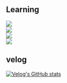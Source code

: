 
## **Learning**

<img src="https://img.shields.io/badge/Java-007396?style=flat-square&logo=Java&logoColor=black"/></a> <br>
<img src="https://img.shields.io/badge/Flutter-02569B?style=flat-square&logo=Flutter&logoColor=white"/></a> <br>
<img src="https://img.shields.io/badge/Docker-2496ED?style=flat-square&logo=Docker&logoColor=white"/></a> <br>
<img src="https://img.shields.io/badge/Amazon AWS-232F3E?style=flat-square&logo=Amazon%20AWS&logoColor=white"/></a>


## velog
[![Velog's GitHub stats](https://velog-readme-stats.vercel.app/api/list?name=bjk1649)](https://velog.io/@bjk1649) 
